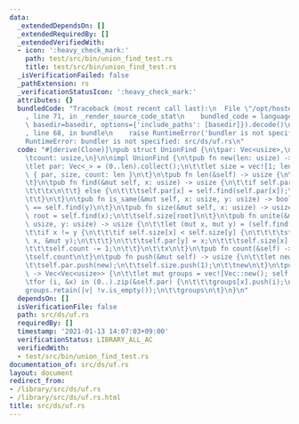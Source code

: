 ```yaml
---
data:
  _extendedDependsOn: []
  _extendedRequiredBy: []
  _extendedVerifiedWith:
  - icon: ':heavy_check_mark:'
    path: test/src/bin/union_find_test.rs
    title: test/src/bin/union_find_test.rs
  _isVerificationFailed: false
  _pathExtension: rs
  _verificationStatusIcon: ':heavy_check_mark:'
  attributes: {}
  bundledCode: "Traceback (most recent call last):\n  File \"/opt/hostedtoolcache/Python/3.9.1/x64/lib/python3.9/site-packages/onlinejudge_verify/documentation/build.py\"\
    , line 71, in _render_source_code_stat\n    bundled_code = language.bundle(stat.path,\
    \ basedir=basedir, options={'include_paths': [basedir]}).decode()\n  File \"/opt/hostedtoolcache/Python/3.9.1/x64/lib/python3.9/site-packages/onlinejudge_verify/languages/user_defined.py\"\
    , line 68, in bundle\n    raise RuntimeError('bundler is not specified: {}'.format(path.as_posix()))\n\
    RuntimeError: bundler is not specified: src/ds/uf.rs\n"
  code: "#[derive(Clone)]\npub struct UnionFind {\n\tpar: Vec<usize>,\n\tsize: Vec<usize>,\n\
    \tcount: usize,\n}\n\nimpl UnionFind {\n\tpub fn new(len: usize) -> Self {\n\t\
    \tlet par: Vec<_> = (0..len).collect();\n\t\tlet size = vec![1; len];\n\t\tSelf\
    \ { par, size, count: len }\n\t}\n\tpub fn len(&self) -> usize {\n\t\tself.par.len()\n\
    \t}\n\tpub fn find(&mut self, x: usize) -> usize {\n\t\tif self.par[x] == x {\n\
    \t\t\tx\n\t\t} else {\n\t\t\tself.par[x] = self.find(self.par[x]);\n\t\t\tself.par[x]\n\
    \t\t}\n\t}\n\tpub fn is_same(&mut self, x: usize, y: usize) -> bool {\n\t\tself.find(x)\
    \ == self.find(y)\n\t}\n\tpub fn size(&mut self, x: usize) -> usize {\n\t\tlet\
    \ root = self.find(x);\n\t\tself.size[root]\n\t}\n\tpub fn unite(&mut self, x:\
    \ usize, y: usize) -> usize {\n\t\tlet (mut x, mut y) = (self.find(x), self.find(y));\n\
    \t\tif x != y {\n\t\t\tif self.size[x] < self.size[y] {\n\t\t\t\tstd::mem::swap(&mut\
    \ x, &mut y);\n\t\t\t}\n\t\t\tself.par[y] = x;\n\t\t\tself.size[x] += self.size[y];\n\
    \t\t\tself.count -= 1;\n\t\t}\n\t\tx\n\t}\n\tpub fn count(&self) -> usize {\n\t\
    \tself.count\n\t}\n\tpub fn push(&mut self) -> usize {\n\t\tlet new = self.len();\n\
    \t\tself.par.push(new);\n\t\tself.size.push(1);\n\t\tnew\n\t}\n\tpub fn group(&self)\
    \ -> Vec<Vec<usize>> {\n\t\tlet mut groups = vec![Vec::new(); self.len()];\n\t\
    \tfor (i, &x) in (0..).zip(&self.par) {\n\t\t\tgroups[x].push(i);\n\t\t}\n\t\t\
    groups.retain(|v| !v.is_empty());\n\t\tgroups\n\t}\n}\n"
  dependsOn: []
  isVerificationFile: false
  path: src/ds/uf.rs
  requiredBy: []
  timestamp: '2021-01-13 14:07:03+09:00'
  verificationStatus: LIBRARY_ALL_AC
  verifiedWith:
  - test/src/bin/union_find_test.rs
documentation_of: src/ds/uf.rs
layout: document
redirect_from:
- /library/src/ds/uf.rs
- /library/src/ds/uf.rs.html
title: src/ds/uf.rs
---
```

